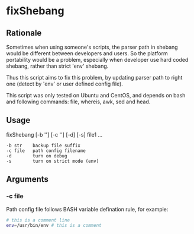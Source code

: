 # fixShebang

## Rationale

Sometimes when using someone's scripts, the parser path in shebang would be different between developers and users.  So the platform portability would be a problem, especially when developer use hard coded shebang, rather than strict 'env' shebang.

Thus this script aims to fix this problem, by updating parser path to right one (detect by 'env' or user defined config file).

This script was only tested on Ubuntu and CentOS, and depends on bash and following commands: file, whereis, awk, sed and head.

## Usage

fixShebang [-b ''] [-c ''] [-d] [-s] file1 ...

    -b str    backup file suffix
    -c file   path config filename
    -d        turn on debug
    -s        turn on strict mode (env)

## Arguments

### -c file

Path config file follows BASH variable defination rule, for example:

```bash
# this is a comment line
env=/usr/bin/env # this is a comment
```
